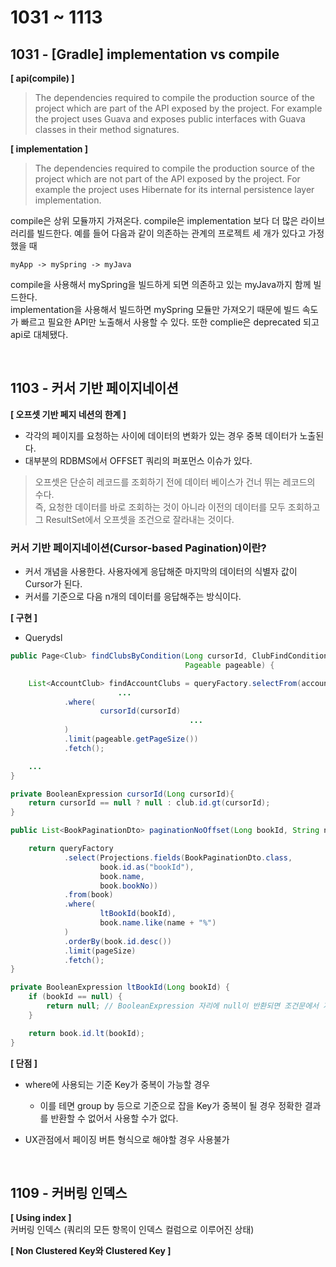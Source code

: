 # 1031 ~ 1113

## 1031 - [Gradle] implementation vs compile
**[ api(compile) ]**
>The dependencies required to compile the production source of the project which are part of the API exposed by the project. For example the project uses Guava and exposes public interfaces with Guava classes in their method signatures.

**[ implementation ]**
> The dependencies required to compile the production source of the project which are not part of the API exposed by the project. For example the project uses Hibernate for its internal persistence layer implementation.

compile은 상위 모듈까지 가져온다. compile은 implementation 보다 더 많은 라이브러리를 빌드한다. 예를 들어 다음과 같이 의존하는 관계의 프로젝트 세 개가 있다고 가정했을 때
```text
myApp -> mySpring -> myJava
```
compile을 사용해서 mySpring을 빌드하게 되면 의존하고 있는 myJava까지 함께 빌드한다.  
implementation을 사용해서 빌드하면 mySpring 모듈만 가져오기 때문에 빌드 속도가 빠르고 필요한 API만 노출해서 사용할 수 있다. 또한 complie은 deprecated 되고 api로 대체됐다.

<br>

## 1103 - 커서 기반 페이지네이션
**[ 오프셋 기반 페지 네션의 한계 ]**
- 각각의 페이지를 요청하는 사이에 데이터의 변화가 있는 경우 중복 데이터가 노출된다.
- 대부분의 RDBMS에서 OFFSET 쿼리의 퍼포먼스 이슈가 있다.
> 오프셋은 단순히 레코드를 조회하기 전에 데이터 베이스가 건너 뛰는 레코드의 수다.  
> 즉, 요청한 데이터를 바로 조회하는 것이 아니라 이전의 데이터를 모두 조회하고 그 ResultSet에서 오프셋을 조건으로 잘라내는 것이다.

### 커서 기반 페이지네이션(Cursor-based Pagination)이란?
- 커서 개념을 사용한다. 사용자에게 응답해준 마지막의 데이터의 식별자 값이 Cursor가 된다.
- 커서를 기준으로 다음 n개의 데이터를 응답해주는 방식이다.

**[ 구현 ]**
- Querydsl
```java
public Page<Club> findClubsByCondition(Long cursorId, ClubFindCondition condition, Account loginAccount,
                                       Pageable pageable) {

    List<AccountClub> findAccountClubs = queryFactory.selectFrom(accountClub)
						...
            .where(
                    cursorId(cursorId)
										...
            )
            .limit(pageable.getPageSize())
            .fetch();

    ...
}

private BooleanExpression cursorId(Long cursorId){
    return cursorId == null ? null : club.id.gt(cursorId);
}
```

```java
public List<BookPaginationDto> paginationNoOffset(Long bookId, String name, int pageSize) {

    return queryFactory
            .select(Projections.fields(BookPaginationDto.class,
                    book.id.as("bookId"),
                    book.name,
                    book.bookNo))
            .from(book)
            .where(
                    ltBookId(bookId),
                    book.name.like(name + "%")
            )
            .orderBy(book.id.desc())
            .limit(pageSize)
            .fetch();
}

private BooleanExpression ltBookId(Long bookId) {
    if (bookId == null) {
        return null; // BooleanExpression 자리에 null이 반환되면 조건문에서 자동으로 제거된다
    }

    return book.id.lt(bookId);
}
```

**[ 단점 ]**
- where에 사용되는 기준 Key가 중복이 가능할 경우
	- 이를 테면 group by 등으로 기준으로 잡을 Key가 중복이 될 경우 정확한 결과를 반환할 수 없어서 사용할 수가 없다.

- UX관점에서 페이징 버튼 형식으로 해야할 경우 사용불가

<br>

## 1109 - 커버링 인덱스
**[ Using index ]**  
커버링 인덱스 (쿼리의 모든 항목이 인덱스 컬럼으로 이루어진 상태)

**[ Non Clustered Key와 Clustered Key ]**
